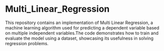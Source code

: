 # Multi_Linear_Regression
This repository contains an implementation of Multi Linear Regression, a machine learning algorithm used for predicting a dependent variable based on multiple independent variables.The code demonstrates how to train and evaluate the model using a dataset, showcasing its usefulness in solving regression problems.
